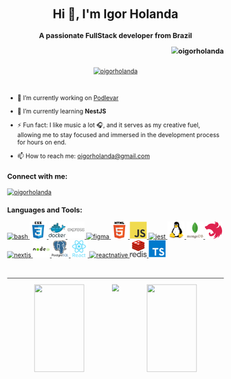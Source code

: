 <h1 align="center">Hi 👋, I'm Igor Holanda</h1>
<h3 align="center"><p align="center">A passionate FullStack developer from Brazil</p>
    <img align="right" src="https://komarev.com/ghpvc/?username=oigorholanda&label=Profile%20views&color=ffb000&style=flat" alt="oigorholanda" /> 
</h3>
<br><br>

<p align="center"> 
  <a href="https://github.com/oigorholanda">
    <img src="https://github-profile-trophy.vercel.app/?username=oigorholanda&theme=gruvbox&rank=SECRET,SSS,SS,S,AAA,AA,A,B&column=-1&margin-w=15&no-frame=true" alt="oigorholanda" />
  </a>
</p>
<br>

- 🔭 I’m currently working on [Podlevar](https://github.com/oigorholanda/PodLevar-SPA)

- 🌱 I’m currently learning **NestJS**

- ⚡ Fun fact: I like music a lot 🎧, and it serves as my creative fuel, allowing me to stay focused and immersed in the development process for hours on end.

- 📫 How to reach me: oigorholanda@gmail.com

<h3 align="left">Connect with me:</h3>
<p align="left">
<a href="https://linkedin.com/in/oigorholanda" target="blank"><img align="center" src="https://raw.githubusercontent.com/rahuldkjain/github-profile-readme-generator/master/src/images/icons/Social/linked-in-alt.svg" alt="oigorholanda" height="30" width="40" /></a>
</p>

<h3 align="left">Languages and Tools:</h3>
<p align="left" background-color="ffb000"> <a href="https://www.gnu.org/software/bash/" target="_blank" rel="noreferrer"> <img src="https://www.vectorlogo.zone/logos/gnu_bash/gnu_bash-icon.svg" alt="bash" width="40" height="40"/> </a> <a href="https://www.w3schools.com/css/" target="_blank" rel="noreferrer"> <img src="https://raw.githubusercontent.com/devicons/devicon/master/icons/css3/css3-original-wordmark.svg" alt="css3" width="40" height="40"/> </a> <a href="https://www.docker.com/" target="_blank" rel="noreferrer"> <img src="https://raw.githubusercontent.com/devicons/devicon/master/icons/docker/docker-original-wordmark.svg" alt="docker" width="40" height="40"/> </a> <a href="https://expressjs.com" target="_blank" rel="noreferrer"> <img src="https://raw.githubusercontent.com/devicons/devicon/master/icons/express/express-original-wordmark.svg" alt="express" width="40" height="40"/> </a> <a href="https://www.figma.com/" target="_blank" rel="noreferrer"> <img src="https://www.vectorlogo.zone/logos/figma/figma-icon.svg" alt="figma" width="40" height="40"/> </a> <a href="https://www.w3.org/html/" target="_blank" rel="noreferrer"> <img src="https://raw.githubusercontent.com/devicons/devicon/master/icons/html5/html5-original-wordmark.svg" alt="html5" width="40" height="40"/> </a> <a href="https://developer.mozilla.org/en-US/docs/Web/JavaScript" target="_blank" rel="noreferrer"> <img src="https://raw.githubusercontent.com/devicons/devicon/master/icons/javascript/javascript-original.svg" alt="javascript" width="40" height="40"/> </a> <a href="https://jestjs.io" target="_blank" rel="noreferrer"> <img src="https://www.vectorlogo.zone/logos/jestjsio/jestjsio-icon.svg" alt="jest" width="40" height="40"/> </a> <a href="https://www.linux.org/" target="_blank" rel="noreferrer"> <img src="https://raw.githubusercontent.com/devicons/devicon/master/icons/linux/linux-original.svg" alt="linux" width="40" height="40"/> </a> <a href="https://www.mongodb.com/" target="_blank" rel="noreferrer"> <img src="https://raw.githubusercontent.com/devicons/devicon/master/icons/mongodb/mongodb-original-wordmark.svg" alt="mongodb" width="40" height="40"/> </a> <a href="https://nestjs.com/" target="_blank" rel="noreferrer"> <img src="https://raw.githubusercontent.com/devicons/devicon/master/icons/nestjs/nestjs-plain.svg" alt="nestjs" width="40" height="40"/> </a> <a href="https://nextjs.org/" target="_blank" rel="noreferrer"> <img src="https://cdn.worldvectorlogo.com/logos/nextjs-2.svg" alt="nextjs" width="40" height="40"/> </a> <a href="https://nodejs.org" target="_blank" rel="noreferrer"> <img src="https://raw.githubusercontent.com/devicons/devicon/master/icons/nodejs/nodejs-original-wordmark.svg" alt="nodejs" width="40" height="40"/> </a> <a href="https://www.postgresql.org" target="_blank" rel="noreferrer"> <img src="https://raw.githubusercontent.com/devicons/devicon/master/icons/postgresql/postgresql-original-wordmark.svg" alt="postgresql" width="40" height="40"/> </a> <a href="https://reactjs.org/" target="_blank" rel="noreferrer"> <img src="https://raw.githubusercontent.com/devicons/devicon/master/icons/react/react-original-wordmark.svg" alt="react" width="40" height="40"/> </a> <a href="https://reactnative.dev/" target="_blank" rel="noreferrer"> <img src="https://reactnative.dev/img/header_logo.svg" alt="reactnative" width="40" height="40"/> </a> <a href="https://redis.io" target="_blank" rel="noreferrer"> <img src="https://raw.githubusercontent.com/devicons/devicon/master/icons/redis/redis-original-wordmark.svg" alt="redis" width="40" height="40"/> </a> <a href="https://www.typescriptlang.org/" target="_blank" rel="noreferrer"> <img src="https://raw.githubusercontent.com/devicons/devicon/master/icons/typescript/typescript-original.svg" alt="typescript" width="40" height="40"/> </a> </p>

<br>
<hr>

<div align="center">
      <a href="https://github.com/oigorholanda">
    <img align="left" height="203em" width="48%" src="https://github-readme-stats.vercel.app/api/top-langs?username=oigorholanda&langs_count=8&theme=vision-friendly-dark&layout=compact&hide_border=true&cache_seconds=14400" /></a>
  <a href="https://github.com/oigorholanda">
    <img align="right" height="203em" width="48%" src="https://github-readme-stats.vercel.app/api?username=oigorholanda&theme=vision-friendly-dark&hide_border=true&show_icons=true&rank_icon=percentile&include_all_commits=true&count_private=true&custom_title=GitHub%20Stats&cache_seconds=14400" />
  </a>


  <a href="https://github.com/oigorholanda">
    <img height="203em" src="https://streak-stats.demolab.com?user=oigorholanda&theme=vision-friendly-dark&hide_border=true" />
  </a>
  <!--img align="center" src="https://github-readme-activity-graph.vercel.app/graph?username=oigorholanda&theme=tokyo-night&hide_border=true&show_icons=true&custom_title=Grafico%20de%20Contribuicao" /-->


<!--

- Repositorios dos cards:
  - https://github.com/anuraghazra/github-readme-stats;
  - https://github.com/Ashutosh00710/github-readme-activity-graph;
  - https://github.com/DenverCoder1/github-readme-streak-stats;
- Troféus: 
  - https://github.com/ryo-ma/github-profile-trophy
-->
